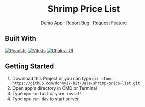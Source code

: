 <h1 align='center'>Shrimp Price List</h1>
  <p align="center">
    <a href="https://jala-shrimp-price-list.vercel.app/">Demo App</a>
    ·
    <a href="https://github.com/donny17-bit/Jala-shrimp-price-list/issues">Report Bug</a>
    ·
    <a href="https://github.com/donny17-bit/Jala-shrimp-price-list/pulls">Request Feature</a>
  </p>



## Built With

[![ReactJs](https://img.shields.io/badge/ReactJs-18.2.0-green)](https://react.dev/)
[![ViteJs](https://img.shields.io/badge/Vite-3-yellow)](https://vitejs.dev/) 
[![Chakra-UI](https://img.shields.io/badge/Chakra-2.5.5-9cf)](https://chakra-ui.com/) 


## Getting Started

1. Download this Project or you can type `git clone https://github.com/donny17-bit/Jala-shrimp-price-list.git`
2. Open app's directory in CMD or Terminal
3. Type `npm install` or `yarn install`
5. Type `npm run dev` to start server

